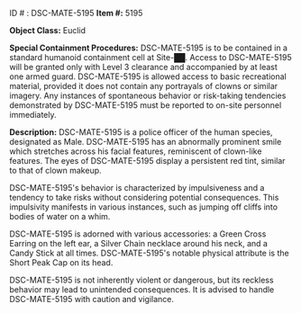 ID # : DSC-MATE-5195
**Item #:** 5195

**Object Class:** Euclid

**Special Containment Procedures:** DSC-MATE-5195 is to be contained in a standard humanoid containment cell at Site-██. Access to DSC-MATE-5195 will be granted only with Level 3 clearance and accompanied by at least one armed guard. DSC-MATE-5195 is allowed access to basic recreational material, provided it does not contain any portrayals of clowns or similar imagery. Any instances of spontaneous behavior or risk-taking tendencies demonstrated by DSC-MATE-5195 must be reported to on-site personnel immediately.

**Description:** DSC-MATE-5195 is a police officer of the human species, designated as Male. DSC-MATE-5195 has an abnormally prominent smile which stretches across his facial features, reminiscent of clown-like features. The eyes of DSC-MATE-5195 display a persistent red tint, similar to that of clown makeup.

DSC-MATE-5195's behavior is characterized by impulsiveness and a tendency to take risks without considering potential consequences. This impulsivity manifests in various instances, such as jumping off cliffs into bodies of water on a whim.

DSC-MATE-5195 is adorned with various accessories: a Green Cross Earring on the left ear, a Silver Chain necklace around his neck, and a Candy Stick at all times. DSC-MATE-5195's notable physical attribute is the Short Peak Cap on its head.

DSC-MATE-5195 is not inherently violent or dangerous, but its reckless behavior may lead to unintended consequences. It is advised to handle DSC-MATE-5195 with caution and vigilance.